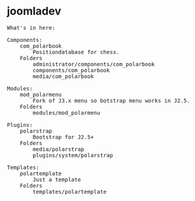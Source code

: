 joomladev
=========
<pre>What's in here:

Components:
	com_polarbook
		Positiondatabase for chess.
	Folders
		administrator/components/com_polarbook
		components/com_polarbook
		media/com_polarbook
		
Modules:
	mod_polarmenu
		Fork of J3.x menu so botstrap menu works in J2.5.
	Folders
		modules/mod_polarmenu
		
Plugins:
	polarstrap
		Bootstrap for J2.5+
	Folders
		media/polarstrap
		plugins/system/polarstrap
		
Templates:
	polartemplate
		Just a template
	Folders
		templates/polartemplate
</pre>
